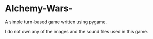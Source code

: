 # Alchemy-Wars-

A simple turn-based game written using pygame.


I do not own any of the images and the sound files used in this game. 
